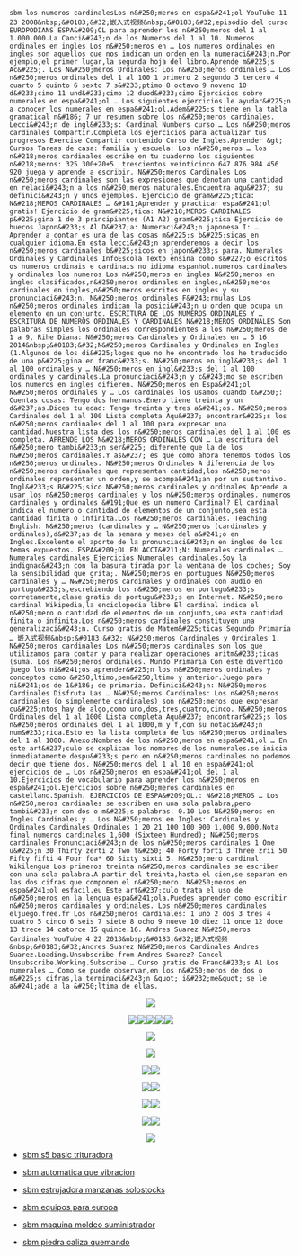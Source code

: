 
```
sbm los numeros cardinalesLos n&#250;meros en espa&#241;ol YouTube 11 23 2008&nbsp;&#0183;&#32;嵌入式视频&nbsp;&#0183;&#32;episodio del curso EUROPODIANS ESPA&#209;OL para aprender los n&#250;meros del 1 al 1.000.000.La Canci&#243;n de los Numeros del 1 al 10. Numeros ordinales en ingles Los n&#250;meros en … Los numeros ordinales en ingles son aquellos que nos indican un orden en la numeraci&#243;n.Por ejemplo,el primer lugar,la segunda hoja del libro.Aprende m&#225;s Ac&#225;. Los N&#250;meros Ordinales: Los n&#250;meros ordinales … Los n&#250;meros ordinales del 1 al 100 1 primero 2 segundo 3 tercero 4 cuarto 5 quinto 6 sexto 7 s&#233;ptimo 8 octavo 9 noveno 10 d&#233;cimo 11 und&#233;cimo 12 duod&#233;cimo Ejercicios sobre numerales en espa&#241;ol … Los siguientes ejercicios le ayudar&#225;n a conocer los numerales en espa&#241;ol.Adem&#225;s tiene en la tabla gramatical n&#186; 7 un resumen sobre los n&#250;meros cardinales. Lecci&#243;n de ingl&#233;s: Cardinal Numbers curso … Los n&#250;meros cardinales Compartir.Completa los ejercicios para actualizar tus progresos Exercise Compartir contenido Curso de Ingles.Aprender &gt; Cursos Tareas de casa: familia y escuela: Los n&#250;meros … los n&#218;meros cardinales escribe en tu cuaderno los siguientes n&#218;meros: 325 300+20+5  trescientos veinticinco 647 876 984 456 920 juega y aprende a escribir. N&#250;meros Cardinales Los n&#250;meros cardinales son las expresiones que denotan una cantidad en relaci&#243;n a los n&#250;meros naturales.Encuentra aqu&#237; su definici&#243;n y unos ejemplos. Ejercicio de gram&#225;tica: N&#218;MEROS CARDINALES … &#161;Aprender y practicar espa&#241;ol gratis! Ejercicio de gram&#225;tica: N&#218;MEROS CARDINALES p&#225;gina 1 de 3 principiantes (A1 A2) gram&#225;tica Ejercicio de huecos Japon&#233;s Al D&#237;a: Numeraci&#243;n japonesa I: … Aprender a contar es una de las cosas m&#225;s b&#225;sicas en cualquier idioma.En esta lecci&#243;n aprenderemos a decir los n&#250;meros cardinales b&#225;sicos en japon&#233;s para. Numerales Ordinales y Cardinales InfoEscola Texto ensina como s&#227;o escritos os numeros ordinais e cardinais no idioma espanhol.numeros cardinales y ordinales los numeros Los n&#250;meros en ingles N&#250;meros en ingles clasificados,n&#250;meros ordinales en ingles,n&#250;meros cardinales en ingles,n&#250;meros escritos en ingles y su pronunciaci&#243;n. N&#250;meros ordinales F&#243;rmulas Los n&#250;meros ordinales indican la posici&#243;n u orden que ocupa un elemento en un conjunto. ESCRITURA DE LOS NUMEROS ORDINALES Y … ESCRITURA DE NUMEROS ORDINALES Y CARDINALES N&#218;MEROS ORDINALES Son palabras simples los ordinales correspondientes a los n&#250;meros de 1 a 9, Rihe Diana: N&#250;meros Cardinales y Ordinales en … 5 16 2014&nbsp;&#0183;&#32;N&#250;meros Cardinales y Ordinales en Ingles (1.Algunos de los di&#225;logos que no he encontrado los he traducido de una p&#225;gina en franc&#233;s. N&#250;meros en ingl&#233;s del 1 al 100 ordinales y … N&#250;meros en ingl&#233;s del 1 al 100 ordinales y cardinales.La pronunciaci&#243;n y c&#243;mo se escriben los numeros en ingles difieren. N&#250;meros en Espa&#241;ol N&#250;meros ordinales y … Los cardinales los usamos cuando t&#250;: Cuentas cosas: Tengo dos hermanos.Enero tiene treinta y un d&#237;as.Dices tu edad: Tengo treinta y tres a&#241;os. N&#250;meros Cardinales del 1 al 100 Lista completa Aqu&#237; encontrar&#225;s los n&#250;meros cardinales del 1 al 100 para expresar una cantidad.Nuestra lista des los n&#250;meros cardinales del 1 al 100 es completa. APRENDE LOS N&#218;MEROS ORDINALES CON … La escritura del n&#250;mero tambi&#233;n ser&#225; diferente que la de los n&#250;meros cardinales.Y as&#237; es que como ahora tenemos todos los n&#250;meros ordinales. N&#250;meros Ordinales A diferencia de los n&#250;meros cardinales que representan cantidad,los n&#250;meros ordinales representan un orden,y se acompa&#241;an por un sustantivo. Ingl&#233;s B&#225;sico N&#250;meros cardinales y ordinales Aprende a usar los n&#250;meros cardinales y los n&#250;meros ordinales. numeros cardinales y ordinales &#191;Que es un numero Cardinal? El cardinal indica el numero o cantidad de elementos de un conjunto,sea esta cantidad finita o infinita.Los n&#250;meros cardinales. Teaching English: N&#250;meros (cardinales y … N&#250;meros (cardinales y ordinales),d&#237;as de la semana y meses del a&#241;o en Ingles.Excelente el aporte de la pronunciaci&#243;n en ingles de los temas expuestos. ESPA&#209;OL EN ACCI&#211;N: Numerales cardinales … Numerales cardinales Ejercicios Numerales cardinales.Soy la indignac&#243;n con la basura tirada por la ventana de los coches; Soy la sensibilidad que grita;. N&#250;meros en portugues N&#250;meros cardinales y … N&#250;meros cardinales y ordinales con audio en portugu&#233;s,escrebiendo los n&#250;meros en portugu&#233;s corretamente,clase gratis de portugu&#233;s en Internet. N&#250;mero cardinal Wikipedia,la enciclopedia libre El cardinal indica el n&#250;mero o cantidad de elementos de un conjunto,sea esta cantidad finita o infinita.Los n&#250;meros cardinales constituyen una generalizaci&#243;n. Curso gratis de Matem&#225;ticas Segundo Primaria … 嵌入式视频&nbsp;&#0183;&#32; N&#250;meros Cardinales y Ordinales 1. N&#250;meros cardinales Los n&#250;meros cardinales son los que utilizamos para contar y para realizar operaciones aritm&#233;ticas (suma. Los n&#250;meros ordinales. Mundo Primaria Con este divertido juego los ni&#241;os aprender&#225;n los n&#250;meros ordinales y conceptos como &#250;ltimo,pen&#250;ltimo y anterior.Juego para ni&#241;os de 1&#186; de primaria. Definici&#243;n: N&#250;meros Cardinales Disfruta Las … N&#250;meros Cardinales: Los n&#250;meros cardinales (o simplemente cardinales) son n&#250;meros que expresan cu&#225;ntos hay de algo,como uno,dos,tres,cuatro,cinco. N&#250;meros Ordinales del 1 al 1000 Lista completa Aqu&#237; encontrar&#225;s los n&#250;meros ordinales del 1 al 1000,m y f,con su notaci&#243;n num&#233;rica.Esto es la lista completa de los n&#250;meros ordinales del 1 al 1000. Anexo:Nombres de los n&#250;meros en espa&#241;ol … En este art&#237;culo se explican los nombres de los numerales.se inicia inmediatamente despu&#233;s pero en n&#250;meros cardinales no podemos decir que tiene dos. N&#250;meros del 1 al 10 en espa&#241;ol ejercicios de … Los n&#250;meros en espa&#241;ol del 1 al 10.Ejercicios de vocabulario para aprender los n&#250;meros en espa&#241;ol.Ejercicios sobre n&#250;meros cardinales en castellano.Spanish. EJERCICIOS DE ESPA&#209;OL.: N&#218;MEROS … Los n&#250;meros cardinales se escriben en una sola palabra,pero tambi&#233;n con dos o m&#225;s palabras. 0.10 Los N&#250;meros en Ingles Cardinales y … Los N&#250;meros en Ingles: Cardinales y Ordinales Cardinales Ordinales 1 20 21 100 100 900 1,000 9,000.Nota final numeros cardinales 1,600 (Sixteen Hundred); N&#250;meros cardinales Pronunciaci&#243;n de los n&#250;meros cardinales 1 One u&#225;n 30 Thirty zerti 2 Two t&#250; 40 Forty forti 3 Three zrii 50 Fifty fifti 4 Four foa* 60 Sixty sixti 5. N&#250;mero cardinal Wikilengua Los primeros treinta n&#250;meros cardinales se escriben con una sola palabra.A partir del treinta,hasta el cien,se separan en las dos cifras que componen el n&#250;mero. N&#250;meros en espa&#241;ol esfacil.eu Este art&#237;culo trata el uso de n&#250;meros en la lengua espa&#241;ola.Puedes aprender como escribir n&#250;meros cardinales y ordinales. Los n&#250;meros cardinales eljuego.free.fr Los n&#250;meros cardinales: 1 uno 2 dos 3 tres 4 cuatro 5 cinco 6 seis 7 siete 8 ocho 9 nueve 10 diez 11 once 12 doce 13 trece 14 catorce 15 quince.16. Andres Suarez N&#250;meros Cardinales YouTube 4 22 2013&nbsp;&#0183;&#32;嵌入式视频&nbsp;&#0183;&#32;Andres Suarez N&#250;meros Cardinales Andres Suarez.Loading.Unsubscribe from Andres Suarez? Cancel Unsubscribe.Working.Subscribe … Curso gratis de Franc&#233;s A1 Los numerales … Como se puede observar,en los n&#250;meros de dos o m&#225;s cifras,la terminaci&#243;n &quot; i&#232;me&quot; se le a&#241;ade a la &#250;ltima de ellas. 
```

<div align="center">

<a href="https://es-crusher.shibang-china.com/github&k=sbm+los+numeros+cardinales"><img src="https://static.shibang-china.com/es/crusher/logo.jpg"></a>

<a href="https://es-crusher.shibang-china.com/github&k=sbm+los+numeros+cardinales"><img src="https://static.shibang-china.com/es/crusher/index.jpg"></a><a href="https://es-crusher.shibang-china.com/material.htmlgithub&k=sbm+los+numeros+cardinales"><img src="https://static.shibang-china.com/es/crusher/material.jpg"></a><a href="https://es-crusher.shibang-china.com/application.htmlgithub&k=sbm+los+numeros+cardinales"><img src="https://static.shibang-china.com/es/crusher/application.jpg"></a><a href="https://es-crusher.shibang-china.com/aboutus.htmlgithub&k=sbm+los+numeros+cardinales"><img src="https://static.shibang-china.com/es/crusher/aboutus.jpg"></a><a href="https://es-crusher.shibang-china.com/contact.htmlgithub&k=sbm+los+numeros+cardinales"><img src="https://static.shibang-china.com/es/crusher/contact.jpg"></a>

<a href="https://es-crusher.shibang-china.com/github&k=sbm+los+numeros+cardinales"><img src="https://static.shibang-china.com/es/crusher/banner.jpg"></a>

<a href="https://swt.shibang-china.com/github&k=sbm+los+numeros+cardinales"><img src="https://static.shibang-china.com/es/crusher/text.jpg"></a>

<a href="https://swt.shibang-china.com/github&k=sbm+los+numeros+cardinales"><img src="https://static.shibang-china.com/es/crusher/chat.jpg"></a><a href="https://es-crusher.shibang-china.com/contact.htmlgithub&k=sbm+los+numeros+cardinales"><img src="https://static.shibang-china.com/es/crusher/message.jpg"></a>

<a href="https://es-crusher.shibang-china.com/products/pe.htmlgithub&k=sbm+los+numeros+cardinales"><img src="https://static.shibang-china.com/es/crusher/pe.jpg"></a><a href="https://es-crusher.shibang-china.com/products/pf.htmlgithub&k=sbm+los+numeros+cardinales"><img src="https://static.shibang-china.com/es/crusher/pf.jpg"></a>

<a href="https://es-crusher.shibang-china.com/products/hpt.htmlgithub&k=sbm+los+numeros+cardinales"><img src="https://static.shibang-china.com/es/crusher/hpt.jpg"></a><a href="https://es-crusher.shibang-china.com/products/vsi.htmlgithub&k=sbm+los+numeros+cardinales"><img src="https://static.shibang-china.com/es/crusher/vsi.jpg"></a>

<a href="https://es-crusher.shibang-china.com/products/klv.htmlgithub&k=sbm+los+numeros+cardinales"><img src="https://static.shibang-china.com/es/crusher/klv.jpg"></a><a href="https://es-crusher.shibang-china.com/products/portable.htmlgithub&k=sbm+los+numeros+cardinales"><img src="https://static.shibang-china.com/es/crusher/portable.jpg"></a>

<a href="https://swt.shibang-china.com/github&k=sbm+los+numeros+cardinales"><img src="https://static.shibang-china.com/es/crusher/case.jpg"></a>

</div>


* [sbm s5 basic trituradora](sbm%20s5%20basic%20trituradora.md)

* [sbm automatica que vibracion](sbm%20automatica%20que%20vibracion.md)

* [sbm estrujadora manzanas solostocks](sbm%20estrujadora%20manzanas%20solostocks.md)

* [sbm equipos para europa](sbm%20equipos%20para%20europa.md)

* [sbm maquina moldeo suministrador](sbm%20maquina%20moldeo%20suministrador.md)

* [sbm piedra caliza quemando](sbm%20piedra%20caliza%20quemando.md)